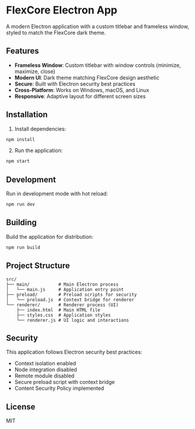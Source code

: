 # FlexCore Electron App

A modern Electron application with a custom titlebar and frameless window, styled to match the FlexCore dark theme.

## Features

- **Frameless Window**: Custom titlebar with window controls (minimize, maximize, close)
- **Modern UI**: Dark theme matching FlexCore design aesthetic
- **Secure**: Built with Electron security best practices
- **Cross-Platform**: Works on Windows, macOS, and Linux
- **Responsive**: Adaptive layout for different screen sizes

## Installation

1. Install dependencies:
```bash
npm install
```

2. Run the application:
```bash
npm start
```

## Development

Run in development mode with hot reload:
```bash
npm run dev
```

## Building

Build the application for distribution:
```bash
npm run build
```

## Project Structure

```
src/
├── main/           # Main Electron process
│   └── main.js     # Application entry point
├── preload/        # Preload scripts for security
│   └── preload.js  # Context bridge for renderer
└── renderer/       # Renderer process (UI)
    ├── index.html  # Main HTML file
    ├── styles.css  # Application styles
    └── renderer.js # UI logic and interactions
```

## Security

This application follows Electron security best practices:
- Context isolation enabled
- Node integration disabled
- Remote module disabled
- Secure preload script with context bridge
- Content Security Policy implemented

## License

MIT